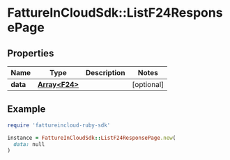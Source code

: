 # FattureInCloudSdk::ListF24ResponsePage

## Properties

| Name | Type | Description | Notes |
| ---- | ---- | ----------- | ----- |
| **data** | [**Array&lt;F24&gt;**](F24.md) |  | [optional] |

## Example

```ruby
require 'fattureincloud-ruby-sdk'

instance = FattureInCloudSdk::ListF24ResponsePage.new(
  data: null
)
```

